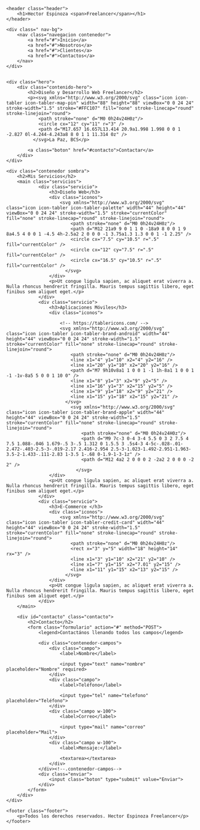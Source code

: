 <!DOCTYPE html>
<html lang="en">
<head>
    <meta charset="UTF-8">
    <meta name="viewport" content="width=device-width, initial-scale=1.0">
    <meta http-equiv="X-UA-Compatible" content="ie=edge">
    <title>Diseñador Freelancer</title>
    <link rel="stylesheet" href="https://necolas.github.io/normalize.css/8.0.0/normalize.css">
    <link href="https://fonts.googleapis.com/css?family=Krub:400,700" rel="stylesheet">
    <link rel="stylesheet" href="css/style.css">
</head>
<body>

    <header class="header">
        <h1>Hector Espinoza <span>Freelancer</span></h1>
    </header>

    <div class=" nav-bg">
        <nav class="navegacion contenedor">
            <a href="#">Inicio</a>
            <a href="#">Nosotros</a>
            <a href="#">Clientes</a>
            <a href="#">Contactos</a>
        </nav>
    </div>
    

    <div class="hero">
        <div class="contenido-hero">
            <h2>Diseño y Desarrollo Web Freelancer</h2>
            <p><svg xmlns="http://www.w3.org/2000/svg" class="icon icon-tabler icon-tabler-map-pin" width="88" height="88" viewBox="0 0 24 24" stroke-width="1.5" stroke="#FFC107" fill="none" stroke-linecap="round" stroke-linejoin="round">
                <path stroke="none" d="M0 0h24v24H0z"/>
                <circle cx="12" cy="11" r="3" />
                <path d="M17.657 16.657L13.414 20.9a1.998 1.998 0 0 1 -2.827 0l-4.244-4.243a8 8 0 1 1 11.314 0z" />
              </svg>La Paz, BCS</p>
            
            <a class="boton" href="#contacto">Contactar</a>
        </div>
    </div>

    <div class="contenedor sombra">
        <h2>Mis Servicios</h2>
        <main class="servicios">
                <div class="servicio">
                    <h3>Diseño Web</h3>
                    <div class="iconos">
                        <svg xmlns="http://www.w3.org/2000/svg" class="icon icon-tabler icon-tabler-palette" width="44" height="44" viewBox="0 0 24 24" stroke-width="1.5" stroke="currentColor" fill="none" stroke-linecap="round" stroke-linejoin="round">
                            <path stroke="none" d="M0 0h24v24H0z"/>
                            <path d="M12 21a9 9 0 1 1 0 -18a9 8 0 0 1 9 8a4.5 4 0 0 1 -4.5 4h-2.5a2 2 0 0 0 -1 3.75a1.3 1.3 0 0 1 -1 2.25" />
                            <circle cx="7.5" cy="10.5" r=".5" fill="currentColor" />
                            <circle cx="12" cy="7.5" r=".5" fill="currentColor" />
                            <circle cx="16.5" cy="10.5" r=".5" fill="currentColor" />
                          </svg>
                    </div>
                    <p>Ut congue ligula sapien, ac aliquet erat viverra a. Nulla rhoncus hendrerit fringilla. Mauris tempus sagittis libero, eget finibus sem aliquet eget.</p>
                </div>
                <div class="servicio">
                    <h3>Aplicaciones Móviles</h3>
                    <div class="iconos">

                        <!-- https://tablericons.com/ -->
                        <svg xmlns="http://www.w3.org/2000/svg" class="icon icon-tabler icon-tabler-brand-android" width="44" height="44" viewBox="0 0 24 24" stroke-width="1.5" stroke="currentColor" fill="none" stroke-linecap="round" stroke-linejoin="round">
                            <path stroke="none" d="M0 0h24v24H0z"/>
                            <line x1="4" y1="10" x2="4" y2="16" />
                            <line x1="20" y1="10" x2="20" y2="16" />
                            <path d="M7 9h10v8a1 1 0 0 1 -1 1h-8a1 1 0 0 1 -1 -1v-8a5 5 0 0 1 10 0" />
                            <line x1="8" y1="3" x2="9" y2="5" />
                            <line x1="16" y1="3" x2="15" y2="5" />
                            <line x1="9" y1="18" x2="9" y2="21" />
                            <line x1="15" y1="18" x2="15" y2="21" />
                          </svg>
                            <svg xmlns="http://www.w3.org/2000/svg" class="icon icon-tabler icon-tabler-brand-apple" width="44" height="44" viewBox="0 0 24 24" stroke-width="1.5" stroke="currentColor" fill="none" stroke-linecap="round" stroke-linejoin="round">
                                <path stroke="none" d="M0 0h24v24H0z"/>
                                <path d="M9 7c-3 0-4 3-4 5.5 0 3 2 7.5 4 7.5 1.088-.046 1.679-.5 3-.5 1.312 0 1.5.5 3 .5s4-3 4-5c-.028-.01-2.472-.403-2.5-3-.019-2.17 2.416-2.954 2.5-3-1.023-1.492-2.951-1.963-3.5-2-1.433-.111-2.83 1-3.5 1-.68 0-1.9-1-3-1z" />
                                <path d="M12 4a2 2 0 0 0 2 -2a2 2 0 0 0 -2 2" />
                              </svg>
                    </div>
                    <p>Ut congue ligula sapien, ac aliquet erat viverra a. Nulla rhoncus hendrerit fringilla. Mauris tempus sagittis libero, eget finibus sem aliquet eget.</p>
                </div>
                <div class="servicio">
                    <h3>E-Commerce </h3>
                    <div class="iconos">
                        <svg xmlns="http://www.w3.org/2000/svg" class="icon icon-tabler icon-tabler-credit-card" width="44" height="44" viewBox="0 0 24 24" stroke-width="1.5" stroke="currentColor" fill="none" stroke-linecap="round" stroke-linejoin="round">
                            <path stroke="none" d="M0 0h24v24H0z"/>
                            <rect x="3" y="5" width="18" height="14" rx="3" />
                            <line x1="3" y1="10" x2="21" y2="10" />
                            <line x1="7" y1="15" x2="7.01" y2="15" />
                            <line x1="11" y1="15" x2="13" y2="15" />
                          </svg>
                    </div>
                    <p>Ut congue ligula sapien, ac aliquet erat viverra a. Nulla rhoncus hendrerit fringilla. Mauris tempus sagittis libero, eget finibus sem aliquet eget.</p>
                </div>
        </main>

        <div id="contacto" class="contacto">
            <h2>Contacto</h2>
            <form class="formulario" action="#" method="POST">
                <legend>Contactános llenando todos los campos</legend>

                <div class="contenedor-campos">
                    <div class="campo">
                        <label>Nombre</label>

                        <input type="text" name="nombre" placeholder="Nombre" required>
                    </div>
                    <div class="campo">
                        <label>Teléfono</label>

                        <input type="tel" name="telefono" placeholder="Teléfono">
                    </div>
                    <div class="campo w-100">
                        <label>Correo</label>

                        <input type="mail" name="correo" placeholder="Mail">
                    </div>
                    <div class="campo w-100">
                        <label>Mensaje:</label>

                        <textarea></textarea>
                    </div>
                </div><!--.contenedor-campos-->
                <div class="enviar">
                    <input class="boton" type="submit" value="Enviar">
                </div>
            </form>
        </div>
    </div>

    <footer class="footer">
        <p>Todos los derechos reservados. Hector Espinoza Freelancer</p>
    </footer>


    
</body>
</html>
